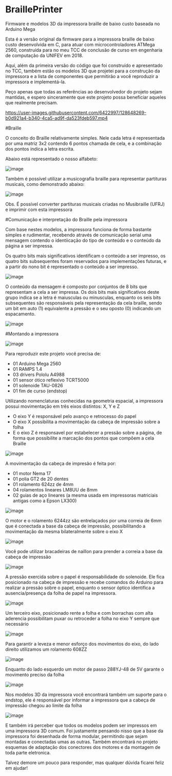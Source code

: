 # BraillePrinter
Firmware e modelos 3D da impressora braille de baixo custo baseada no Arduino Mega 

Esta é a versão original da firmware para a impressora braille de baixo custo desenvolvida em C, para atuar com microcontroladores 
ATMega 2560, construída para no meu TCC de conclusão de curso em engenharia de computação da UNIFEV em 2018.

Aqui, além da primeira versão do código que foi construído e apresentado no TCC, também estão os modelos 3D que projetei para a construção da impressora 
e a lista de componentes que permitirão a você reproduzir a impressora e implementá-la.

Peço apenas que todas as referências ao desenvolvedor do projeto sejam mantidas, e espero sinceramente que este projeto possa beneficiar
aqueles que realmente precisam.

https://user-images.githubusercontent.com/6422997/128648269-b0d921a4-b340-4ca5-ad9f-da523fdeb597.mp4


#Braille

O conceito do Braille relativamente simples. 
Nele cada letra é representada por uma matriz 3x2 contendo 6 pontos chamada de cela, e a combinação dos pontos indica a letra escrita.

Abaixo está representado o nosso alfabeto:

![image](https://user-images.githubusercontent.com/6422997/128647874-25bbdfbb-9f30-462e-8e6e-a0b8b82c0081.png)

Também é possível utilizar a musicografia braille para representar partituras musicais, como demonstrado abaixo:

![image](https://user-images.githubusercontent.com/6422997/128647889-ba8ac0b3-38e0-4063-a13f-383494d46544.png)

Obs. É possível converter partituras musicais criadas no Musibraille (UFRJ) e imprimir com esta impressora


#Comunicação e interpretação do Braille pela impressora

Com base nestes modelos, a impressora funciona de forma bastante simples e rudimentar, recebendo através de comunicação serial uma mensagem
contendo o identiicação do tipo de conteúdo e o conteúdo da página a ser impressa.

Os quatro bits mais significativos identificam o conteúdo a ser impresso, os quatro bits subsequentes foram reservados para implementações futuras, e a partir
do nono bit é representado o conteúdo a ser impresso.

![image](https://user-images.githubusercontent.com/6422997/128647972-46af991b-2b76-4abd-8304-9021ecffe4e6.png)

O conteúdo da mensagem é composto por conjuntos de 8 bits que representam a cela a ser impressa.
Os dois bits mais significativos deste grupo indica se a letra é maiusculas ou minusculas, enquanto os seis bits subsequentes são responsáveis pela representação
da cela braille, sendo um bit em auto (1) equivalente a pressão e o seu oposto (0) indicando um espacamento.

![image](https://user-images.githubusercontent.com/6422997/128648045-4b9b40da-892e-48ce-ba97-7cad3ad893b6.png)


#Montando a impressora

![image](https://user-images.githubusercontent.com/6422997/128648093-e0c562b6-e7b7-42e7-8349-af41ac90ef87.png)

Para reproduzir este projeto você precisa de:
- 01 Arduino Mega 2560
- 01 RAMPS 1.4
- 03 drivers Pololu A4988
- 01 sensor ótico reflexivo TCRT5000
- 01 solenoide TAU-0826
- 01 fim de curso (endstop)

Utilizando nomenclaturas conhecidas na geometria espacial, a impressora possui movimentação em três eixos distintos: X, Y e Z
- O eixo Y é responsável pelo avanço e retrocesso do papel
- O eixo X possibilita a movimentação da cabeça de impressão sobre a folha
- E o eixo Z é responsavel por estabelecer a pressão sobre a página, de forma que possibilite a marcação dos pontos que compõem a cela Braille

![image](https://user-images.githubusercontent.com/6422997/128647148-81d3888b-7c8d-4ec9-880a-0d8ba93ca295.png)

A movimentação da cabeça de impresão é feita por: 
- 01 motor Nema 17
- 01 polia GT2 de 20 dentes
- 01 rolamento 624zz de 4mm
- 04 rolamentos lineares LM8UU de 8mm
- 02 guias de aço lineares (a mesma usada em impressoras matriciais antigas como a Epson LX300)

![image](https://user-images.githubusercontent.com/6422997/128647307-a3764e78-cad5-4247-a010-5c4d2e6f5018.png)

O motor e o rolamento 6244zz são entrelaçados por uma correia de 6mm que é conectada a base da cabeça de impressão, possibilitando a movimentação da
mesma bilateralmente sobre o eixo X

![image](https://user-images.githubusercontent.com/6422997/128647517-93bb48c5-11b6-4c39-a4c7-ce972201d2da.png)

Você pode utilizar bracadeiras de naillon para prender a correia a base da cabeça de impressão

![image](https://user-images.githubusercontent.com/6422997/128647549-9a7f3d9e-f7fc-4905-b0b0-b5333ffb6ed4.png)

A pressão exercida sobre o papel é responsabilidade do solenoide.
Ele fica posicionado na cabeça de impressão e recebe comandos do Arduino para realizar a pressão sobre o papel, enquanto o sensor óptico identifica
a ausencia/presença da folha de papel na impressora.

![image](https://user-images.githubusercontent.com/6422997/128647589-09d90f74-c872-4343-bf4d-3cc58cdeff36.png)

Um terceiro eixo, posicionado rente a folha e com borrachas com alta aderencia possibilitam puxar ou retroceder a folha no eixo Y sempre que necessário

![image](https://user-images.githubusercontent.com/6422997/128647656-a9f7a5f6-c261-4779-98bd-9bb91bfe3fde.png)

Para garantir a leveza e menor esforço dos movimentos do eixo, do lado direito utilizamos um rolamento 608ZZ

![image](https://user-images.githubusercontent.com/6422997/128647697-94e8e6dd-b658-40c7-b110-6af0983e8696.png)

Enquanto do lado esquerdo um motor de passo 288YJ-48 de 5V garante o movimento preciso da folha

![image](https://user-images.githubusercontent.com/6422997/128647755-61d23b29-54f0-4c75-84e0-1d054c81657b.png)

Nos modelos 3D da impressora você encontrará também um suporte para o endstop, ele é responsável por informar a impressora que a cabeça de impressão
chegou ao limite da folha

![image](https://user-images.githubusercontent.com/6422997/128647789-9cd4dbc1-8704-4477-bafc-79f36f8959c4.png)

E também irá perceber que todos os modelos podem ser impressos em uma impressora 3D comum.
Foi justamente pensando nisso que a base da impressora foi desenhada de forma modular, permitindo que sejam montadas e conectadas umas as outras.
Também encontrará no projeto esquemas de adaptação dos conectores dos motores e da montagem de toda parte eletronica.

Talvez demore um pouco para responder, mas qualquer dúvida ficarei feliz em ajudar!
